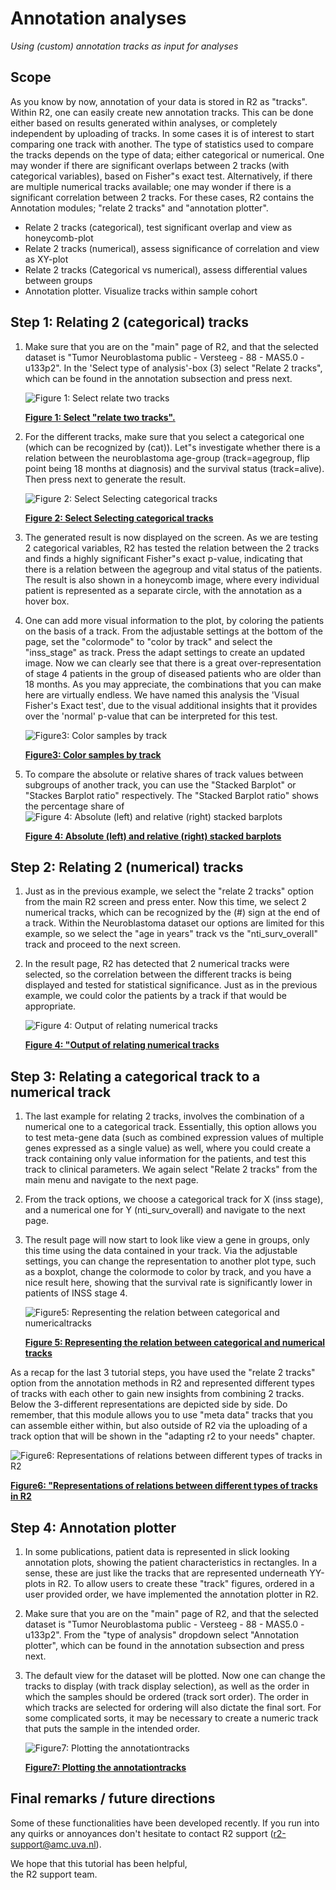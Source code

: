 <a id="annotation_analyses"> </a>

Annotation analyses
===================



*Using (custom) annotation tracks as input for analyses*





Scope
-----



As you know by now, annotation of your data is stored in R2 as "tracks".
Within R2, one can easily create new annotation tracks. This can be done
either based on results generated within analyses, or completely
independent by uploading of tracks. In some cases it is of interest to
start comparing one track with another. The type of statistics used to
compare the tracks depends on the type of data; either categorical or
numerical. One may wonder if there are significant overlaps between 2
tracks (with categorical variables), based on Fisher"s exact test.
Alternatively, if there are multiple numerical tracks available; one may
wonder if there is a significant correlation between 2 tracks. For these
cases, R2 contains the Annotation modules; "relate 2 tracks" and
"annotation plotter".



-   Relate 2 tracks (categorical), test significant overlap and view as
    honeycomb-plot
-   Relate 2 tracks (numerical), assess significance of correlation and
    view as XY-plot
-   Relate 2 tracks (Categorical vs numerical), assess differential
    values between groups
-   Annotation plotter. Visualize tracks within sample cohort





Step 1: Relating 2 (categorical) tracks
------------------------------------------------

1.  Make sure that you are on the "main" page of R2, and that the
    selected dataset is "Tumor Neuroblastoma public - Versteeg - 88 -
    MAS5.0 - u133p2". In the 'Select type of analysis'-box (3) select
    "Relate 2 tracks", which can be found in the annotation subsection
    and press next.
    
	![](_static/images/AnnotationAnalyses_relate.png "Figure 1: Select relate two tracks")
	
	[**Figure 1: Select "relate two tracks".**](_static/images/AnnotationAnalyses_relate.png)
	
2.  For the different tracks, make sure that you select a categorical
    one (which can be recognized by (cat)). Let"s investigate whether
    there is a relation between the neuroblastoma age-group
    (track=agegroup, flip point being 18 months at diagnosis) and the
    survival status (track=alive). Then press next to generate
    the result.
    
	![](_static/images/AnnotationAnalyses_adjust.png "Figure 2: Select Selecting categorical tracks")
	
	[**Figure 2: Select Selecting categorical tracks**](_static/images/AnnotationAnalyses_adjust.png)
	
3.  The generated result is now displayed on the screen. As we are
    testing 2 categorical variables, R2 has tested the relation between
    the 2 tracks and finds a highly significant Fisher"s exact p-value,
    indicating that there is a relation between the agegroup and vital
    status of the patients. The result is also shown in a honeycomb
    image, where every individual patient is represented as a separate
    circle, with the annotation as a hover box.
4.  One can add more visual information to the plot, by coloring the
    patients on the basis of a track. From the adjustable settings at
    the bottom of the page, set the "colormode" to "color by track" and
    select the "inss\_stage" as track. Press the adapt settings to
    create an updated image. Now we can clearly see that there is a
    great over-representation of stage 4 patients in the group of
    diseased patients who are older than 18 months. As you may appreciate, the combinations that you can make here are virtually endless. We have named this analysis the 'Visual Fisher's Exact test', due to the visual additional insights that it provides over the 'normal' p-value that can be interpreted for this test.

	![](_static/images/AnnotationAnalyses_colorsamples.png "Figure3: Color samples by track")
	
	[**Figure3: Color samples by track**](_static/images/AnnotationAnalyses_colorsamples.png)
	
5. To compare the absolute or relative shares of track values between subgroups of another track, you can use the "Stacked
 Barplot" or "Stackes Barplot ratio" respectively. The "Stacked Barplot ratio" shows the percentage share of 
    ![](_static/images/AnnotationAnalyses_StackedBarplot.png "Figure 4: Absolute (left) and relative (right) stacked barplots")
	
    [**Figure 4: Absolute (left) and relative (right) stacked barplots**](_static/images/AnnotationAnalyses_StackedBarplot.png)



Step 2: Relating 2 (numerical) tracks
----------------------------------------------

1.  Just as in the previous example, we select the "relate 2 tracks"
    option from the main R2 screen and press enter. Now this time, we
    select 2 numerical tracks, which can be recognized by the (\#) sign
    at the end of a track. Within the Neuroblastoma dataset our options
    are limited for this example, so we select the "age in years" track
    vs the "nti\_surv\_overall" track and proceed to the next screen.
2.  In the result page, R2 has detected that 2 numerical tracks were
    selected, so the correlation between the different tracks is being
    displayed and tested for statistical significance. Just as in the
    previous example, we could color the patients by a track if that
    would be appropriate.

	![](_static/images/AnnotationAnalyse_relatetracks_v1.png "Figure 4: Output of relating numerical tracks")
	
	[**Figure 4: "Output of relating numerical tracks**](_static/images/AnnotationAnalyse_relatetracks_v1.png)
	





Step 3: Relating a categorical track to a numerical track
------------------------------------------------------------------

1.  The last example for relating 2 tracks, involves the combination of
    a numerical one to a categorical track. Essentially, this option
    allows you to test meta-gene data (such as combined expression
    values of multiple genes expressed as a single value) as well, where
    you could create a track containing only value information for the
    patients, and test this track to clinical parameters. We again
    select "Relate 2 tracks" from the main menu and navigate to the
    next page.
2.  From the track options, we choose a categorical track for X (inss
    stage), and a numerical one for Y (nti\_surv\_overall) and navigate
    to the next page.
3.  The result page will now start to look like view a gene in groups,
    only this time using the data contained in your track. Via the
    adjustable settings, you can change the representation to another
    plot type, such as a boxplot, change the colormode to color by
    track, and you have a nice result here, showing that the survival
    rate is significantly lower in patients of INSS stage 4.

	![](_static/images/AnnotationAnalyse_relationnumcat.png "Figure5: Representing the relation between categorical and numericaltracks")
	
	[**Figure 5: Representing the relation between categorical and numerical tracks**](_static/images/AnnotationAnalyse_relationnumcat.png)
	


As a recap for the last 3 tutorial steps, you have used the "relate 2
tracks" option from the annotation methods in R2 and represented
different types of tracks with each other to gain new insights from
combining 2 tracks. Below the 3-different representations are depicted
side by side. Do remember, that this module allows you to use "meta
data" tracks that you can assemble either within, but also outside of R2
via the uploading of a track option that will be shown in the "adapting
r2 to your needs" chapter.

![](_static/images/AnnotationAnalyse_representation.png "Figure6: Representations of relations between different types of tracks in R2")

[**Figure6: "Representations of relations between different types of tracks in R2**](_static/images/AnnotationAnalyse_representation.png)
	


Step 4: Annotation plotter
-----------------------------------

1.  In some publications, patient data is represented in slick looking
    annotation plots, showing the patient characteristics in rectangles.
    In a sense, these are just like the tracks that are represented
    underneath YY-plots in R2. To allow users to create these "track"
    figures, ordered in a user provided order, we have implemented the
    annotation plotter in R2.
2.  Make sure that you are on the "main" page of R2, and that the
    selected dataset is "Tumor Neuroblastoma public - Versteeg - 88 -
    MAS5.0 - u133p2". From the "type of analysis" dropdown select
    "Annotation plotter", which can be found in the annotation
    subsection and press next.
3.  The default view for the dataset will be plotted. Now one can change
    the tracks to display (with track display selection), as well as the
    order in which the samples should be ordered (track sort order). The
    order in which tracks are selected for ordering will also dictate
    the final sort. For some complicated sorts, it may be necessary to
    create a numeric track that puts the sample in the intended order.

	![](_static/images/AnnotationAnalyse_plotting.png "Figure7: Plotting the annotationtracks")
	
	[**Figure7: Plotting the annotationtracks**](_static/images/AnnotationAnalyse_plotting.png)
	





Final remarks / future directions
---------------------------------



Some of these functionalities have been developed recently. If you run
into any quirks or annoyances don't hesitate to contact R2 support
(r2-support@amc.uva.nl).  
  
  
We hope that this tutorial has been helpful,  
the R2 support team.






